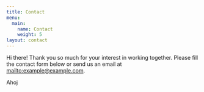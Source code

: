 ```yaml
---
title: Contact
menu:
  main:
    name: Contact
    weight: 5
layout: contact
---
```

Hi there! Thank you so much for your interest in working together. Please fill the contact form below or send us an email at <mailto:example@example.com>.

Ahoj
